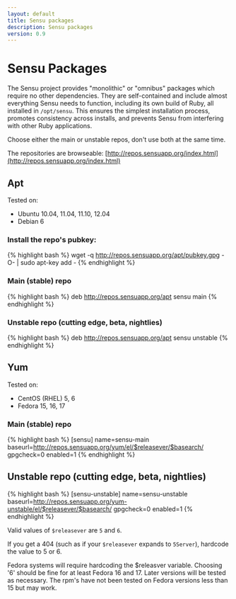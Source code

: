 ```yaml
---
layout: default
title: Sensu packages
description: Sensu packages
version: 0.9
---
```


# Sensu Packages

The Sensu project provides "monolithic" or "omnibus" packages which require no other
dependencies. They are self-contained and include almost everything
Sensu needs to function, including its own build of Ruby, all installed
in `/opt/sensu`. This ensures the simplest installation process,
promotes consistency across installs, and prevents Sensu from
interfering with other Ruby applications.

Choose either the main or unstable repos, don't use both at the same time.

The repositories are browseable: [http://repos.sensuapp.org/index.html](http://repos.sensuapp.org/index.html)

## Apt

Tested on:

* Ubuntu 10.04, 11.04, 11.10, 12.04
* Debian 6

### Install the repo's pubkey:

{% highlight bash %}
    wget -q http://repos.sensuapp.org/apt/pubkey.gpg -O- | sudo apt-key add -
{% endhighlight %}

### Main (stable) repo

{% highlight bash %}
    deb     http://repos.sensuapp.org/apt sensu main
{% endhighlight %}

### Unstable repo (cutting edge, beta, nightlies)

{% highlight bash %}
    deb     http://repos.sensuapp.org/apt sensu unstable
{% endhighlight %}

## Yum

Tested on:

* CentOS (RHEL) 5, 6
* Fedora 15, 16, 17

### Main (stable) repo

{% highlight bash %}
    [sensu]
    name=sensu-main
    baseurl=http://repos.sensuapp.org/yum/el/$releasever/$basearch/
    gpgcheck=0
    enabled=1
{% endhighlight %}

## Unstable repo (cutting edge, beta, nightlies)

{% highlight bash %}
    [sensu-unstable]
    name=sensu-unstable
    baseurl=http://repos.sensuapp.org/yum-unstable/el/$releasever/$basearch/
    gpgcheck=0
    enabled=1
{% endhighlight %}

Valid values of `$releasever` are `5` and `6`.

If you get a 404 (such as if your `$releasever` expands to `5Server`), hardcode the value to 5 or 6.

Fedora systems will require hardcoding the $releasver variable. Choosing '6' should be fine for
at least Fedora 16 and 17. Later versions will be tested as necessary. The rpm's have not been
tested on Fedora versions less than 15 but may work.

